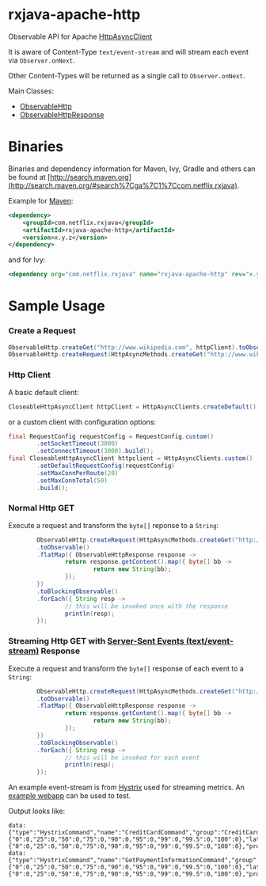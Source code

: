 # rxjava-apache-http

Observable API for Apache [HttpAsyncClient](http://hc.apache.org/httpcomponents-asyncclient-dev/)

It is aware of Content-Type `text/event-stream` and will stream each event via `Observer.onNext`.

Other Content-Types will be returned as a single call to `Observer.onNext`.

Main Classes:

- [ObservableHttp](https://github.com/Netflix/RxJava/blob/master/rxjava-contrib/rxjava-apache-http/src/main/java/rx/apache/http/ObservableHttp.java)
- [ObservableHttpResponse](https://github.com/Netflix/RxJava/blob/master/rxjava-contrib/rxjava-apache-http/src/main/java/rx/apache/http/ObservableHttpResponse.java)


# Binaries

Binaries and dependency information for Maven, Ivy, Gradle and others can be found at [http://search.maven.org](http://search.maven.org/#search%7Cga%7C1%7Ccom.netflix.rxjava).

Example for [Maven](http://search.maven.org/#search%7Cga%7C1%7Ca%3A%22rxjava-apache-http%22):

```xml
<dependency>
    <groupId>com.netflix.rxjava</groupId>
    <artifactId>rxjava-apache-http</artifactId>
    <version>x.y.z</version>
</dependency>
```

and for Ivy:

```xml
<dependency org="com.netflix.rxjava" name="rxjava-apache-http" rev="x.y.z" />
```

# Sample Usage

### Create a Request

```java
ObservableHttp.createGet("http://www.wikipedia.com", httpClient).toObservable();
ObservableHttp.createRequest(HttpAsyncMethods.createGet("http://www.wikipedia.com"), httpClient).toObservable();
```

### Http Client

A basic default client:

```java
CloseableHttpAsyncClient httpClient = HttpAsyncClients.createDefault();
```

or a custom client with configuration options:

```java
final RequestConfig requestConfig = RequestConfig.custom()
        .setSocketTimeout(3000)
        .setConnectTimeout(3000).build();
final CloseableHttpAsyncClient httpclient = HttpAsyncClients.custom()
        .setDefaultRequestConfig(requestConfig)
        .setMaxConnPerRoute(20)
        .setMaxConnTotal(50)
        .build();
```

### Normal Http GET

Execute a request and transform the `byte[]` reponse to a `String`:

```groovy
        ObservableHttp.createRequest(HttpAsyncMethods.createGet("http://www.wikipedia.com"), client)
        .toObservable()
        .flatMap({ ObservableHttpResponse response ->
                return response.getContent().map({ byte[] bb ->
                        return new String(bb);
                });
        })
        .toBlockingObservable()
        .forEach({ String resp -> 
                // this will be invoked once with the response
                println(resp);
        });
```

### Streaming Http GET with [Server-Sent Events (text/event-stream)](http://www.w3.org/TR/eventsource/) Response

Execute a request and transform the `byte[]` response of each event to a `String`:

```groovy
        ObservableHttp.createRequest(HttpAsyncMethods.createGet("http://hostname/event.stream"), client)
        .toObservable()
        .flatMap({ ObservableHttpResponse response ->
                return response.getContent().map({ byte[] bb ->
                        return new String(bb);
                });
        })
        .toBlockingObservable()
        .forEach({ String resp -> 
                // this will be invoked for each event
                println(resp);
        });
```

An example event-stream is from [Hystrix](https://github.com/Netflix/Hystrix/tree/master/hystrix-contrib/hystrix-metrics-event-stream) used for streaming metrics. An [example webapp](https://github.com/Netflix/Hystrix/tree/master/hystrix-examples-webapp) can be used to test.

Output looks like:

```
data: {"type":"HystrixCommand","name":"CreditCardCommand","group":"CreditCard","currentTime":1379823924934,"isCircuitBreakerOpen":false,"errorPercentage":0,"errorCount":0,"requestCount":0,"rollingCountCollapsedRequests":0,"rollingCountExceptionsThrown":0,"rollingCountFailure":0,"rollingCountFallbackFailure":0,"rollingCountFallbackRejection":0,"rollingCountFallbackSuccess":0,"rollingCountResponsesFromCache":0,"rollingCountSemaphoreRejected":0,"rollingCountShortCircuited":0,"rollingCountSuccess":0,"rollingCountThreadPoolRejected":0,"rollingCountTimeout":0,"currentConcurrentExecutionCount":0,"latencyExecute_mean":0,"latencyExecute":{"0":0,"25":0,"50":0,"75":0,"90":0,"95":0,"99":0,"99.5":0,"100":0},"latencyTotal_mean":0,"latencyTotal":{"0":0,"25":0,"50":0,"75":0,"90":0,"95":0,"99":0,"99.5":0,"100":0},"propertyValue_circuitBreakerRequestVolumeThreshold":20,"propertyValue_circuitBreakerSleepWindowInMilliseconds":5000,"propertyValue_circuitBreakerErrorThresholdPercentage":50,"propertyValue_circuitBreakerForceOpen":false,"propertyValue_circuitBreakerForceClosed":false,"propertyValue_circuitBreakerEnabled":true,"propertyValue_executionIsolationStrategy":"THREAD","propertyValue_executionIsolationThreadTimeoutInMilliseconds":3000,"propertyValue_executionIsolationThreadInterruptOnTimeout":true,"propertyValue_executionIsolationThreadPoolKeyOverride":null,"propertyValue_executionIsolationSemaphoreMaxConcurrentRequests":10,"propertyValue_fallbackIsolationSemaphoreMaxConcurrentRequests":10,"propertyValue_metricsRollingStatisticalWindowInMilliseconds":10000,"propertyValue_requestCacheEnabled":true,"propertyValue_requestLogEnabled":true,"reportingHosts":1}
data: {"type":"HystrixCommand","name":"GetPaymentInformationCommand","group":"PaymentInformation","currentTime":1379823924934,"isCircuitBreakerOpen":false,"errorPercentage":0,"errorCount":0,"requestCount":0,"rollingCountCollapsedRequests":0,"rollingCountExceptionsThrown":0,"rollingCountFailure":0,"rollingCountFallbackFailure":0,"rollingCountFallbackRejection":0,"rollingCountFallbackSuccess":0,"rollingCountResponsesFromCache":0,"rollingCountSemaphoreRejected":0,"rollingCountShortCircuited":0,"rollingCountSuccess":0,"rollingCountThreadPoolRejected":0,"rollingCountTimeout":0,"currentConcurrentExecutionCount":0,"latencyExecute_mean":0,"latencyExecute":{"0":0,"25":0,"50":0,"75":0,"90":0,"95":0,"99":0,"99.5":0,"100":0},"latencyTotal_mean":0,"latencyTotal":{"0":0,"25":0,"50":0,"75":0,"90":0,"95":0,"99":0,"99.5":0,"100":0},"propertyValue_circuitBreakerRequestVolumeThreshold":20,"propertyValue_circuitBreakerSleepWindowInMilliseconds":5000,"propertyValue_circuitBreakerErrorThresholdPercentage":50,"propertyValue_circuitBreakerForceOpen":false,"propertyValue_circuitBreakerForceClosed":false,"propertyValue_circuitBreakerEnabled":true,"propertyValue_executionIsolationStrategy":"THREAD","propertyValue_executionIsolationThreadTimeoutInMilliseconds":1000,"propertyValue_executionIsolationThreadInterruptOnTimeout":true,"propertyValue_executionIsolationThreadPoolKeyOverride":null,"propertyValue_executionIsolationSemaphoreMaxConcurrentRequests":10,"propertyValue_fallbackIsolationSemaphoreMaxConcurrentRequests":10,"propertyValue_metricsRollingStatisticalWindowInMilliseconds":10000,"propertyValue_requestCacheEnabled":true,"propertyValue_requestLogEnabled":true,"reportingHosts":1}
```

